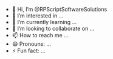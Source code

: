 - 👋 Hi, I’m @RPScriptSoftwareSolutions
- 👀 I’m interested in ...
- 🌱 I’m currently learning ...
- 💞️ I’m looking to collaborate on ...
- 📫 How to reach me ...
- 😄 Pronouns: ...
- ⚡ Fun fact: ...

<!---
RPScriptSoftwareSolutions/RPScriptSoftwareSolutions is a ✨ special ✨ repository because its `README.md` (this file) appears on your GitHub profile.
You can click the Preview link to take a look at your changes.
--->
